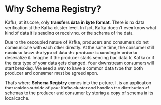 # Why Schema Registry?

Kafka, at its core, only **transfers data in byte format**. There is no data verification at the Kafka cluster level. In fact, Kafka doesn’t 
even know what kind of data it is sending or receiving, or the schema of the data.

Due to the decoupled nature of Kafka, producers and consumers do not communicate with each other directly. At the same time, the consumer still needs to know 
the type of data the producer is sending in order to deserialize it. Imagine if the producer starts sending bad data to Kafka or if the data type of your 
data gets changed. Your downstream consumers will start breaking. We need a way to have a common data type that both producer and consumer must be agreed upon.

That’s where **Schema Registry** comes into the picture. It is an application that resides outside of your Kafka cluster and handles the distribution of 
schemas to the producer and consumer by storing a copy of schema in its local cache.
